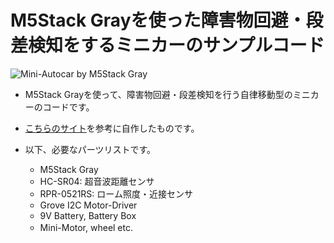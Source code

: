 # M5Stack Grayを使った障害物回避・段差検知をするミニカーのサンプルコード

![](https://github.com/tstaisyu/Mini-Autocar_by_M5Stack_Gray/IMG_9558.jpg "Mini-Autocar by M5Stack Gray")

* M5Stack Grayを使って、障害物回避・段差検知を行う自律移動型のミニカーのコードです。

* [こちらのサイト](https://deviceplus.jp/mc-general/arduino-m5stack-remote-control-car-03/)を参考に自作したものです。

* 以下、必要なパーツリストです。

  * M5Stack Gray 
  * HC-SR04: 超音波距離センサ
  * RPR-0521RS: ローム照度・近接センサ
  * Grove I2C Motor-Driver
  * 9V Battery, Battery Box
  * Mini-Motor, wheel
  etc.
　
